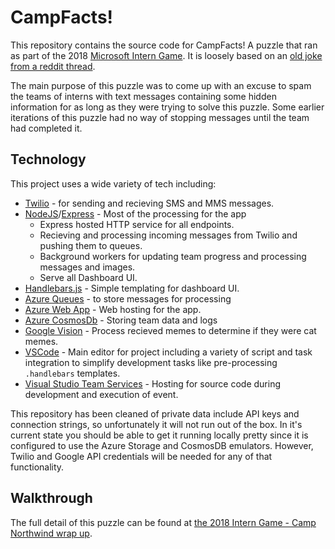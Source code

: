 # CampFacts!

This repository contains the source code for CampFacts! A puzzle that ran as part of the 2018 [Microsoft Intern Game](http://interngame.com).  It is loosely based on an [old joke from a reddit thread](https://www.reddit.com/r/funny/comments/owx3v/so_my_little_cousin_posted_on_fb_that_he_was/).  

The main purpose of this puzzle was to come up with an excuse to spam the teams of interns with text messages containing some hidden information for as long as they were trying to solve this puzzle.  Some earlier iterations of this puzzle had no way of stopping messages until the team had completed it.  

## Technology

This project uses a wide variety of tech including:
* [Twilio](https://twilio.com) - for sending and recieving SMS and MMS messages.
* [NodeJS](https://nodejs.org)/[Express](https://expressjs.com) - Most of the processing for the app
  * Express hosted HTTP service for all endpoints.
  * Recieving and processing incoming messages from Twilio and pushing them to queues.
  * Background workers for updating team progress and processing messages and images.
  * Serve all Dashboard UI.
* [Handlebars.js](https://handlebarsjs.com) - Simple templating for dashboard UI.
* [Azure Queues](https://azure.microsoft.com/en-us/services/storage/queues/) - to store messages for processing
* [Azure Web App](https://azure.microsoft.com/en-us/services/app-service/web/) - Web hosting for the app.
* [Azure CosmosDb](https://azure.microsoft.com/en-us/services/cosmos-db/) - Storing team data and logs
* [Google Vision](https://cloud.google.com/vision/) - Process recieved memes to determine if they were cat memes.
* [VSCode](https://code.visualstudio.com/) - Main editor for project including a variety of script and task integration to simplify development tasks like pre-processing `.handlebars` templates.
* [Visual Studio Team Services](https://visualstudio.microsoft.com/team-services/) - Hosting for source code during development and execution of event.

This repository has been cleaned of private data include API keys and connection strings, so unfortunately it will not run out of the box.  In it's current state you should be able to get it running locally pretty since it is configured to use the Azure Storage and CosmosDB emulators.  However, Twilio and Google API credentials will be needed for any of that functionality.  

## Walkthrough
The full detail of this puzzle can be found at [the 2018 Intern Game - Camp Northwind wrap up](http://interngame.com/northwind).
